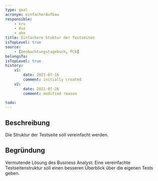 ```yaml
---
type: goal
acronym: einfacherAufbau
responsible:
    - kru
    - duz
    - ako
title: Einfachere Stuktur der Testseiten
isTopLevel: true
source:
    - [beobachtungstagebuch, PC6]
belongsTo:
isTopLevel: true
history:
    v1:
        date: 2021-07-16
        comment: initially created
    v2:
        date: 2021-07-26
        comment: modified reason

todo:
---
```


## Beschreibung

Die Struktur der Testseite soll vereinfacht werden.

## Begründung

Vermutende Lösung des Business Analyst: Eine vereinfachte Testseitenstruktur soll einen besseren Überblick über die eigenen Tests geben.
